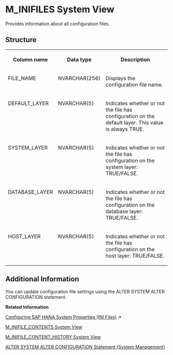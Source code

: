 <!-- loio20b18dc475191014831bcf1d714840d5 -->

# M\_INIFILES System View

Provides information about all configuration files.



<a name="loio20b18dc475191014831bcf1d714840d5___m__i_n_i_f_i_l_e_s_1struct_M_INIFILES"/>

## Structure


<table>
<tr>
<th valign="top">

Column name



</th>
<th valign="top">

Data type



</th>
<th valign="top">

Description



</th>
</tr>
<tr>
<td valign="top">

FILE\_NAME



</td>
<td valign="top">

NVARCHAR\(256\)



</td>
<td valign="top">

Displays the configuration file name.



</td>
</tr>
<tr>
<td valign="top">

DEFAULT\_LAYER



</td>
<td valign="top">

NVARCHAR\(5\)



</td>
<td valign="top">

Indicates whether or not the file has configuration on the default layer. This value is always TRUE.



</td>
</tr>
<tr>
<td valign="top">

SYSTEM\_LAYER



</td>
<td valign="top">

NVARCHAR\(5\)



</td>
<td valign="top">

Indicates whether or not the file has configuration on the system layer: TRUE/FALSE.



</td>
</tr>
<tr>
<td valign="top">

DATABASE\_LAYER



</td>
<td valign="top">

NVARCHAR\(5\)



</td>
<td valign="top">

Indicates whether or not the file has configuration on the database layer: TRUE/FALSE.



</td>
</tr>
<tr>
<td valign="top">

HOST\_LAYER



</td>
<td valign="top">

NVARCHAR\(5\)



</td>
<td valign="top">

Indicates whether or not the file has configuration on the host layer: TRUE/FALSE.



</td>
</tr>
</table>



<a name="loio20b18dc475191014831bcf1d714840d5___m__i_n_i_f_i_l_e_s_1fulldesc_M_INIFILES"/>

## Additional Information

You can update configuration file settings using the ALTER SYSTEM ALTER CONFIGURATION statement.

**Related Information**  


[Configuring SAP HANA System Properties (INI Files)](https://help.sap.com/viewer/f9c5015e72e04fffa14d7d4f7267d897/2023_2_QRC/en-US/3f1a6a7dc31049409e1a9f9108d73d51.html "An SAP HANA database has several configuration (*.ini) files that contain properties for configuring the database and services.") :arrow_upper_right:

[M\_INIFILE\_CONTENTS System View](m-inifile-contents-system-view-20b16a7.md "Provides configuration information from INI files.")

[M\_INIFILE\_CONTENT\_HISTORY System View](m-inifile-content-history-system-view-a42a0b8.md "Provides change history information for configuration (ini) files.")

[ALTER SYSTEM ALTER CONFIGURATION Statement \(System Management\)](../../010-SQL-Reference/012-SQL-Statements/alter-system-alter-configuration-statement-system-management-20d08a5.md "Sets or removes configuration parameters in an INI file.")

